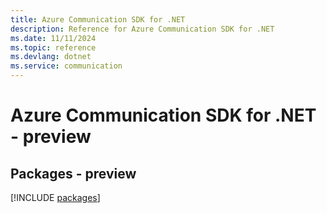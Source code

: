 ```yaml
---
title: Azure Communication SDK for .NET
description: Reference for Azure Communication SDK for .NET
ms.date: 11/11/2024
ms.topic: reference
ms.devlang: dotnet
ms.service: communication
---
```

# Azure Communication SDK for .NET - preview
## Packages - preview
[!INCLUDE [packages](communication-index.md)]